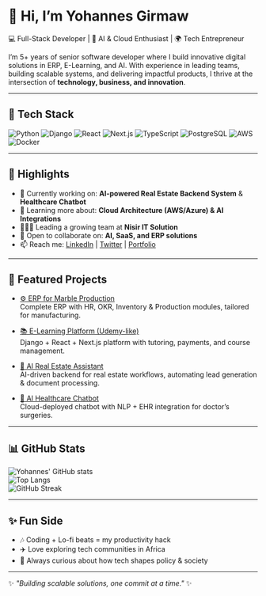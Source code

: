 # 👋 Hi, I’m Yohannes Girmaw  
💻 Full-Stack Developer | 🚀 AI & Cloud Enthusiast | 🌍 Tech Entrepreneur  

I’m 5+ years of senior software developer where I build innovative digital solutions in ERP, E-Learning, and AI. With experience in leading teams, building scalable systems, and delivering impactful products, I thrive at the intersection of **technology, business, and innovation**.  

---

## 🚀 Tech Stack  

![Python](https://img.shields.io/badge/Python-3776AB?style=for-the-badge&logo=python&logoColor=white) 
![Django](https://img.shields.io/badge/Django-092E20?style=for-the-badge&logo=django&logoColor=white) 
![React](https://img.shields.io/badge/React-20232A?style=for-the-badge&logo=react&logoColor=61DAFB) 
![Next.js](https://img.shields.io/badge/Next.js-000000?style=for-the-badge&logo=nextdotjs&logoColor=white) 
![TypeScript](https://img.shields.io/badge/TypeScript-007ACC?style=for-the-badge&logo=typescript&logoColor=white) 
![PostgreSQL](https://img.shields.io/badge/PostgreSQL-316192?style=for-the-badge&logo=postgresql&logoColor=white) 
![AWS](https://img.shields.io/badge/AWS-232F3E?style=for-the-badge&logo=amazonaws&logoColor=white) 
![Docker](https://img.shields.io/badge/Docker-2496ED?style=for-the-badge&logo=docker&logoColor=white)  

---

## 🌟 Highlights  

- 🔭 Currently working on: **AI-powered Real Estate Backend System** & **Healthcare Chatbot**  
- 🌱 Learning more about: **Cloud Architecture (AWS/Azure) & AI Integrations**  
- 🧑‍🤝‍🧑 Leading a growing team at **Nisir IT Solution**  
- 🤝 Open to collaborate on: **AI, SaaS, and ERP solutions**  
- 📫 Reach me: [LinkedIn](https://linkedin.com/in/your-link) | [Twitter](https://twitter.com/your-handle) | [Portfolio](https://your-portfolio.com)  

---

## 📌 Featured Projects  

- [⚙️ ERP for Marble Production](https://github.com/...)  
  Complete ERP with HR, OKR, Inventory & Production modules, tailored for manufacturing.  

- [📚 E-Learning Platform (Udemy-like)](https://github.com/...)  
  Django + React + Next.js platform with tutoring, payments, and course management.  

- [🤖 AI Real Estate Assistant](https://github.com/...)  
  AI-driven backend for real estate workflows, automating lead generation & document processing.  

- [💬 AI Healthcare Chatbot](https://github.com/...)  
  Cloud-deployed chatbot with NLP + EHR integration for doctor’s surgeries.  

---

## 📊 GitHub Stats  

![Yohannes' GitHub stats](https://github-readme-stats.vercel.app/api?username=yourusername&show_icons=true&theme=radical)  
![Top Langs](https://github-readme-stats.vercel.app/api/top-langs/?username=yourusername&layout=compact&theme=radical)  
![GitHub Streak](https://streak-stats.demolab.com?user=yourusername&theme=radical&hide_border=true)  

---

## ✨ Fun Side  

- 🎶 Coding + Lo-fi beats = my productivity hack  
- ✈️ Love exploring tech communities in Africa  
- 🧩 Always curious about how tech shapes policy & society  

---

✨ *"Building scalable solutions, one commit at a time."* ✨  
